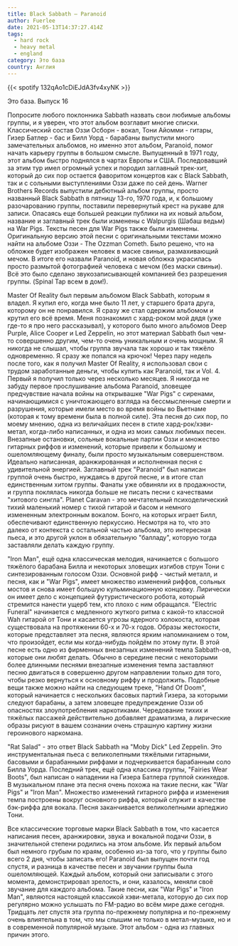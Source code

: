```yaml
---
title: Black Sabbath — Paranoid
author: Fuerlee
date: 2021-05-13T14:37:27.414Z
tags:
  - hard rock
  - heavy metal
  - england
category: Это база
country: Англия
---
```

{{< spotify 132qAo1cDiEJdA3fv4xyNK >}}

Это база. Выпуск 16



Попросите любого поклонника Sabbath назвать свои любимые альбомы группы, и я уверен, что этот альбом возглавит многие списки. Классический состав Оззи Осборн - вокал, Тони Айомми - гитары, Гизер Батлер - бас и Билл Уорд - барабаны выпустили много замечательных альбомов, но именно этот альбом, Paranoid, помог начать карьеру группы в большом смысле. Выпущенный в 1971 году, этот альбом быстро поднялся в чартах Европы и США. Последовавший за этим тур имел огромный успех и породил заглавный трек-хит, который до сих пор остается фаворитом концертов как с Black Sabbath, так и с сольными выступлениями Оззи даже по сей день. Warner Brothers Records выпустили дебютный альбом группы, просто названный Black Sabbath в пятницу 13-го, 1970 года, и, к большому разочарованию группы, поставили перевернутый крест на рукаве для записи. Опасаясь еще большей реакции публики на их новый альбом, название и заглавный трек были изменены с Walpurgis (Шабаш ведьм) на War Pigs. Тексты песен для War Pigs также были изменены. Оригинальную версию этой песни с оригинальными текстами можно найти на альбоме Оззи - The Ozzman Cometh. Было решено, что на обложке будет изображен человек в маске свиньи, размахивающий мечом. В итоге его назвали Paranoid, и новая обложка украсилась просто размытой фотографией человека с мечом (без маски свиньи). Всё это было сделано звукозаписывающей компанией без разрешения группы. (Spinal Tap всем в дом!).



Master Of Reality был первым альбомом Black Sabbath, которым я владел. Я купил его, когда мне было 11 лет, у старшего брата друга, которому он не понравился. Я сразу же стал одержим альбомом и крутил его всё время. Меня познакомил с хард-роком мой дядя (уже где-то я про него рассказывал), у которого было много альбомов Deep Purple, Alice Cooper и Led Zeppelin, но этот материал Sabbath был чем-то совершенно другим, чем-то очень уникальным и очень мощным. Я никогда не слышал, чтобы группа звучала так хорошо и так тяжёло одновременно. Я сразу же попался на крючок! Через пару недель после того, как я получил Master Of Reality, я использовал свои с трудом заработанные деньги, чтобы купить как Paranoid, так и Vol. 4. Первый я получил только через несколько месяцев. Я никогда не забуду первое прослушивание альбома Paranoid, зловещее предчувствие начала войны на открывашке "War Pigs" с сиренами, начинающимися с уничтожающего взгляда на бессмысленные смерти и разрушения, которые имели место во время войны во Вьетнаме (которая к тому времени была в полной силе). Эта песня до сих пор, по моему мнению, одна из величайших песен в стиле хард-рок/хэви-метал, когда-либо написанных, и одна из моих самых любимых песен. Внезапные остановки, сольные вокальные партии Оззи и множество гитарных риффов и изменений, которые привели к большому и ошеломляющему финалу, были просто музыкальным совершенством. Идеально написанная, аранжированная и исполненная песня с удивительной энергией. Заглавный трек "Paranoid" был написан группой очень быстро, нуждаясь в другой песне, и в итоге стал единственным хитом группы. Фанаты уже обвиняли их в продажности, и группа поклялась никогда больше не писать песни с качествами "хитового сингла". Planet Caravan - это мечтательный психоделический тихий маленький номер с тихой гитарой и басом и немного измененным электронным вокалом. Бонго, на которых играет Билл, обеспечивают единственную перкуссию. Несмотря на то, что это далеко от контекста с остальной частью альбома, это интересная пьеса, и это другой уклон в обязательную "балладу", которую тогда заставляли делать каждую группу.



"Iron Man", ещё одна классическая мелодия, начинается с большого тяжёлого барабана Билла и некоторых зловещих изгибов струн Тони с синтезированным голосом Оззи. Основной рифф - чистый металл, и песня, как и "War Pigs", имеет множество изменений риффов, сольных мостов и снова имеет большую кульминационную концовку. Лирически он имеет дело с концепцией футуристического робота, который стремится нанести ущерб тем, кто плохо с ним обращался. "Electric Funeral" начинается с медленного жуткого ритма с какой-то классной Wah гитарой от Тони и касается угрозы ядерного холокоста, которая существовала на протяжении 60-х и 70-х годов. Образы жестокости, которые представляет эта песня, являются ярким напоминанием о том, что произойдет, если мы когда-нибудь пойдём по этому пути. В этой песне есть одно из фирменных внезапных изменений темпа Sabbath-ов, которые они любят делать. Обычно в середине песни с некоторыми более длинными песнями внезапные изменения темпа заставляют песню двигаться в совершенно другом направлении только для того, чтобы резко вернуться к основному риффу и продолжить. Подобные вещи также можно найти на следующем треке, "Hand Of Doom", который начинается с нескольких басовых партий Гизера, за которыми следуют барабаны, а затем зловещее предупреждение Оззи об опасностях злоупотребления наркотиками. Чередование тихих и тяжёлых пассажей действительно добавляет драматизма, а лирические образы рисуют в вашем сознании очень страшную картину жизни героинового наркомана.



"Rat Salad" - это ответ Black Sabbath на "Moby Dick" Led Zeppelin. Это инструментальная пьеса с великолепными тяжёлыми гитарными, басовыми и барабанными риффами и подчеркивается барабанным соло Билла Уорда. Последний трек, ещё одна классика группы, "Fairies Wear Boots", был написан о нападении на Гизера Батлера группой скинхедов. В музыкальном плане эта песня очень похожа на такие песни, как "War Pigs" и "Iron Man". Множество изменений гитарного риффа и изменения темпа построены вокруг основного риффа, который служит в качестве бэк-риффа для вокала. Песня заканчивается великолепными арпеджио Тони.



Все классические торговые марки Black Sabbath в том, что касается написания песен, аранжировки, звука и вокальной подачи Оззи, в значительной степени родились на этом альбоме. Их первый альбом был немного грубым по краям, особенно из-за того, что у группы было всего 2 дня, чтобы записать его! Paranoid был выпущен почти год спустя, и разница в качестве песен и звучании группы была ошеломляющей. Каждый альбом, который они записывали с этого момента, демонстрировал зрелость, и они, казалось, меняли своё звучание для каждого альбома. Такие песни, как "War Pigs" и "Iron Man", являются настоящей классикой хэви-метала, которую до сих пор регулярно можно услышать по FM-радио во всём мире даже сегодня. Тридцать лет спустя эта группа по-прежнему популярна и по-прежнему очень влиятельна в том, что мы слышим не только в метал-музыке, но и в современной популярной музыке. Этот альбом - одна из главных причин этого.